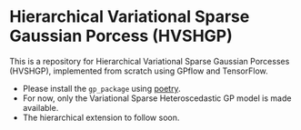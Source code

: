 # Hierarchical Variational Sparse Gaussian Porcess (HVSHGP)

This is a repository for Hierarchical Variational Sparse Gaussian Porcesses (HVSHGP), implemented from scratch using GPflow and TensorFlow.

* Please install the `gp_package` using [poetry](https://python-poetry.org/).
* For now, only the Variational Sparse Heteroscedastic GP model is made available.
* The hierarchical extension to follow soon.

